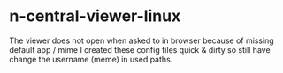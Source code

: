 # n-central-viewer-linux
The viewer does not open when asked to in browser because of missing default app / mime
I created these config files quick & dirty so still have change the username (meme) in used paths.
